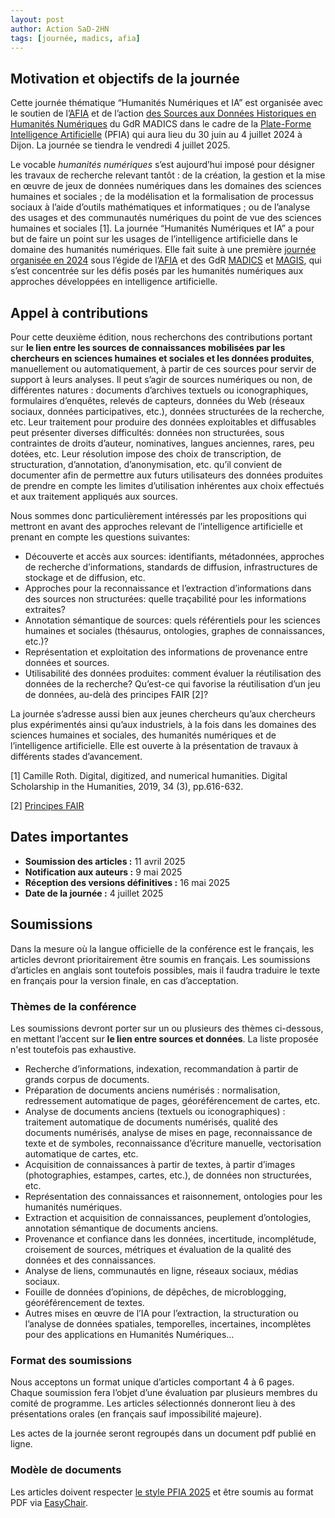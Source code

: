 ```yaml
---
layout: post
author: Action SaD-2HN
tags: [journée, madics, afia]
---
```



## Motivation et objectifs de la journée

Cette journée thématique “Humanités Numériques et IA” est organisée avec le soutien de l’[AFIA](https://afia.asso.fr/) et de l’action [des Sources aux Données Historiques en Humanités Numériques](https://sadhn-madics.github.io/) du GdR MADICS dans le cadre de la [Plate-Forme Intelligence Artificielle](https://pfia2025.u-bourgogne.fr/) (PFIA) qui aura lieu du 30 juin au 4 juillet 2024 à Dijon. La journée se tiendra le vendredi 4 juillet 2025.

Le vocable *humanités numériques* s’est aujourd’hui imposé pour désigner les travaux de recherche relevant tantôt : de la création, la gestion et la mise en œuvre de jeux de données numériques dans les domaines des sciences humaines et sociales ; de la modélisation et la formalisation de processus sociaux à l’aide d’outils mathématiques et informatiques ; ou de l’analyse des usages et des communautés numériques du point de vue des sciences humaines et sociales [1]. La journée “Humanités Numériques et IA” a pour but de faire un point sur les usages de l’intelligence artificielle dans le domaine des humanités numériques. Elle fait suite à une première [journée organisée en 2024](archive-sad-hn) sous l’égide de l’[AFIA](https://afia.asso.fr/) et des GdR [MADICS](https://www.madics.fr/) et [MAGIS](https://gdr-magis.cnrs.fr/), qui s’est concentrée sur les défis posés par les humanités numériques aux approches développées en intelligence artificielle.

## Appel à contributions

Pour cette deuxième édition, nous recherchons des contributions portant sur **le lien entre les sources de connaissances mobilisées par les chercheurs en sciences humaines et sociales et les données produites**, manuellement ou automatiquement, à partir de ces sources pour servir de support à leurs analyses. Il peut s’agir de sources numériques ou non, de différentes natures : documents d’archives textuels ou iconographiques, formulaires d’enquêtes, relevés de capteurs, données du Web (réseaux sociaux, données participatives, etc.), données structurées de la recherche, etc. Leur traitement pour produire des données exploitables et diffusables peut présenter diverses difficultés: données non structurées, sous contraintes de droits d’auteur, nominatives, langues anciennes, rares, peu dotées, etc. Leur résolution impose des choix de transcription, de structuration, d’annotation, d’anonymisation, etc. qu’il convient de documenter afin de permettre aux futurs utilisateurs des données produites de prendre en compte les limites d’utilisation inhérentes aux choix effectués et aux traitement appliqués aux sources.

Nous sommes donc particulièrement intéressés par les propositions qui mettront en avant des approches relevant de l’intelligence artificielle et prenant en compte les questions suivantes:
* Découverte et accès aux sources: identifiants, métadonnées, approches de recherche d’informations, standards de diffusion, infrastructures de stockage et de diffusion, etc.
* Approches pour la reconnaissance et l’extraction d’informations dans des sources non structurées: quelle traçabilité pour les informations extraites?
* Annotation sémantique de sources: quels référentiels pour les sciences humaines et sociales (thésaurus, ontologies, graphes de connaissances, etc.)?
* Représentation et exploitation des informations de provenance entre données et sources.
* Utilisabilité des données produites: comment évaluer la réutilisation des données de la recherche? Qu’est-ce qui favorise la réutilisation d’un jeu de données, au-delà des principes FAIR [2]? 

La journée s’adresse aussi bien aux jeunes chercheurs qu’aux chercheurs plus expérimentés ainsi qu’aux industriels, à la fois dans les domaines des sciences humaines et sociales, des humanités numériques et de l’intelligence artificielle. Elle est ouverte à la présentation de travaux à différents stades d’avancement.

[1] Camille Roth. Digital, digitized, and numerical humanities. Digital Scholarship in the Humanities, 2019, 34 (3), pp.616-632.

[2] [Principes FAIR](https://www.ccsd.cnrs.fr/principes-fair/)

## Dates importantes

* **Soumission des articles :**  11 avril 2025 
* **Notification aux auteurs :** 9 mai  2025
* **Réception des versions définitives :**  16 mai 2025
* **Date de la journée :** 4 juillet 2025

## Soumissions

Dans la mesure où la langue officielle de la conférence est le français, les articles devront prioritairement être soumis en français. Les soumissions d’articles en anglais sont toutefois possibles, mais il faudra traduire le texte en français pour la version finale, en cas d’acceptation.

### Thèmes de la conférence

Les soumissions devront porter sur un ou plusieurs des thèmes ci-dessous, en mettant l’accent sur **le lien entre sources et données**. La liste proposée n'est toutefois pas exhaustive.

* Recherche d’informations, indexation, recommandation à partir de grands corpus de documents.
* Préparation de documents anciens numérisés : normalisation, redressement automatique de pages, géoréférencement de cartes, etc.
* Analyse de documents anciens (textuels ou iconographiques) : traitement automatique de documents numérisés, qualité des documents numérisés, analyse de mises en page, reconnaissance de texte et de symboles, reconnaissance d’écriture manuelle, vectorisation automatique de cartes, etc.
* Acquisition de connaissances à partir de textes, à partir d’images (photographies, estampes, cartes, etc.), de données non structurées, etc.
* Représentation des connaissances et raisonnement, ontologies pour les humanités numériques.
* Extraction et acquisition de connaissances, peuplement d’ontologies, annotation sémantique de documents anciens.
* Provenance et confiance dans les données, incertitude, incomplétude, croisement de sources, métriques et évaluation de la qualité des données et des connaissances.
* Analyse de liens, communautés en ligne, réseaux sociaux, médias sociaux.
* Fouille de données d’opinions, de dépêches, de microblogging, géoréférencement de textes.
* Autres mises en œuvre de l’IA pour l’extraction, la structuration ou l’analyse de données spatiales, temporelles, incertaines, incomplètes pour des applications en Humanités Numériques…

### Format des soumissions

Nous acceptons un format unique d’articles comportant 4 à 6 pages. Chaque soumission fera l’objet d’une évaluation par plusieurs membres du comité de programme. Les articles sélectionnés donneront lieu à des présentations orales (en français sauf impossibilité majeure). 

Les actes de la journée seront regroupés dans un document pdf publié en ligne.

### Modèle de documents

Les articles doivent respecter [le style PFIA 2025](https://afia.asso.fr/pfia-modeles-et-feuilles-de-style/) et être soumis au format PDF via [EasyChair](https://easychair.org/conferences?conf=hnia2025).






